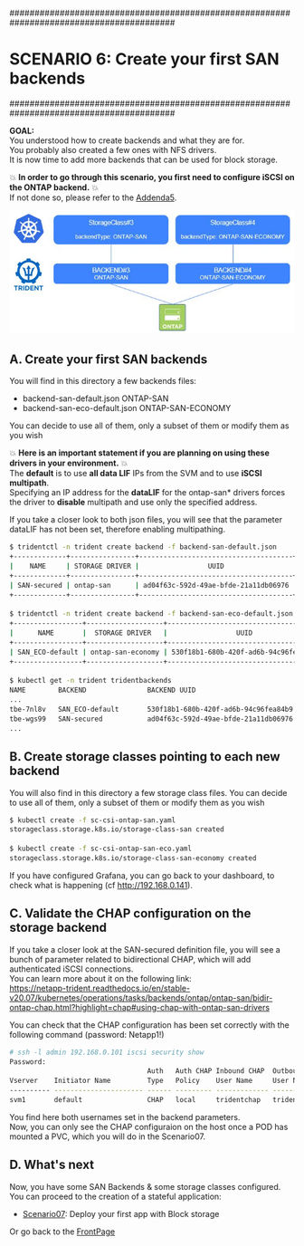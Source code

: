 #########################################################################################
# SCENARIO 6: Create your first SAN backends 
#########################################################################################

**GOAL:**  
You understood how to create backends and what they are for.  
You probably also created a few ones with NFS drivers.  
It is now time to add more backends that can be used for block storage.  

:boom: **In order to go through this scenario, you first need to configure iSCSI on the ONTAP backend.** :boom:  
If not done so, please refer to the [Addenda5](../../Addendum/Addenda05).  

![Scenario6](Images/scenario6.jpg "Scenario6")

## A. Create your first SAN backends

You will find in this directory a few backends files:

- backend-san-default.json        ONTAP-SAN
- backend-san-eco-default.json    ONTAP-SAN-ECONOMY  

You can decide to use all of them, only a subset of them or modify them as you wish

:boom: **Here is an important statement if you are planning on using these drivers in your environment.** :boom:  
The **default** is to use **all data LIF** IPs from the SVM and to use **iSCSI multipath**.  
Specifying an IP address for the **dataLIF** for the ontap-san* drivers forces the driver to **disable** multipath and use only the specified address.  

If you take a closer look to both json files, you will see that the parameter dataLIF has not been set, therefore enabling multipathing.  

```bash
$ tridentctl -n trident create backend -f backend-san-default.json
+-------------+----------------+--------------------------------------+--------+---------+
|    NAME     | STORAGE DRIVER |                 UUID                 | STATE  | VOLUMES |
+-------------+----------------+--------------------------------------+--------+---------+
| SAN-secured | ontap-san      | ad04f63c-592d-49ae-bfde-21a11db06976 | online |       0 |
+-------------+----------------+--------------------------------------+--------+---------+

$ tridentctl -n trident create backend -f backend-san-eco-default.json
+-----------------+-------------------+--------------------------------------+--------+---------+
|      NAME       |  STORAGE DRIVER   |                 UUID                 | STATE  | VOLUMES |
+-----------------+-------------------+--------------------------------------+--------+---------+
| SAN_ECO-default | ontap-san-economy | 530f18b1-680b-420f-ad6b-94c96fea84b9 | online |       0 |
+-----------------+-------------------+--------------------------------------+--------+---------+

$ kubectl get -n trident tridentbackends
NAME        BACKEND               BACKEND UUID
...
tbe-7nl8v   SAN_ECO-default       530f18b1-680b-420f-ad6b-94c96fea84b9
tbe-wgs99   SAN-secured           ad04f63c-592d-49ae-bfde-21a11db06976
...
```

## B. Create storage classes pointing to each new backend

You will also find in this directory a few storage class files.
You can decide to use all of them, only a subset of them or modify them as you wish

```bash
$ kubectl create -f sc-csi-ontap-san.yaml
storageclass.storage.k8s.io/storage-class-san created

$ kubectl create -f sc-csi-ontap-san-eco.yaml
storageclass.storage.k8s.io/storage-class-san-economy created
```

If you have configured Grafana, you can go back to your dashboard, to check what is happening (cf http://192.168.0.141).

## C. Validate the CHAP configuration on the storage backend

If you take a closer look at the SAN-secured definition file, you will see a bunch of parameter related to bidirectional CHAP, which will add authenticated iSCSI connections.  
You can learn more about it on the following link:  
https://netapp-trident.readthedocs.io/en/stable-v20.07/kubernetes/operations/tasks/backends/ontap/ontap-san/bidir-ontap-chap.html?highlight=chap#using-chap-with-ontap-san-drivers 

You can check that the CHAP configuration has been set correctly with the following command (password: Netapp1!)

```bash
# ssh -l admin 192.168.0.101 iscsi security show
Password:
                                  Auth   Auth CHAP Inbound CHAP  Outbound CHAP
Vserver    Initiator Name         Type   Policy    User Name     User Name
---------- ---------------------- ------ --------- ------------- -------------
svm1       default                CHAP   local     tridentchap   tridenttarget
```

You find here both usernames set in the backend parameters.  
Now, you can only see the CHAP configuraion on the host once a POD has mounted a PVC, which you will do in the Scenario07.

## D. What's next

Now, you have some SAN Backends & some storage classes configured. You can proceed to the creation of a stateful application:  

- [Scenario07](../Scenario07): Deploy your first app with Block storage  

Or go back to the [FrontPage](https://github.com/YvosOnTheHub/LabNetApp)